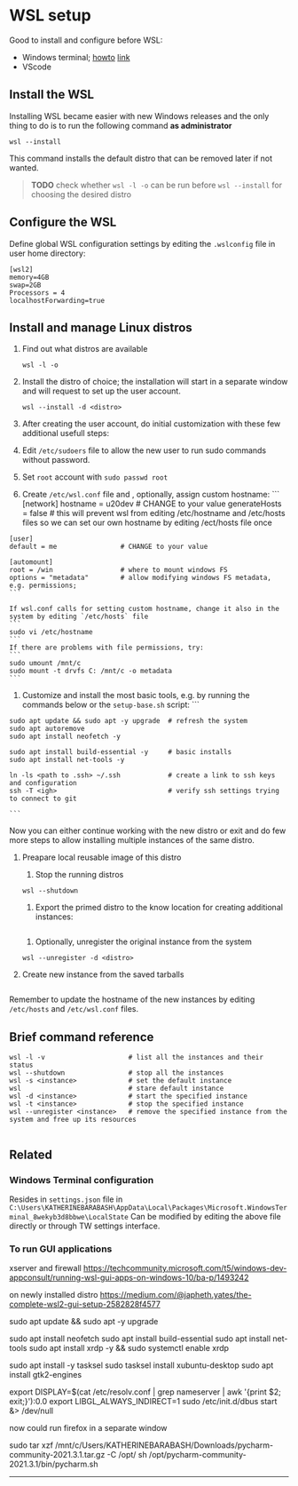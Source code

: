 # WSL setup

Good to install and configure before WSL:
- Windows terminal; [howto](howto-winterm.md) [link](https://github.com/KathyBarabash/howto/blob/main/topics/howto-winterm.md)
- VScode 

## Install the __WSL__ 

Installing WSL became easier with new Windows releases and the only thing to do is to run the following command __as administrator__
  ```
  wsl --install
  ```
This command installs the default distro that can be removed later if not wanted.

> __TODO__ check whether `wsl -l -o` can be run before `wsl --install` for choosing the desired distro

## Configure the __WSL__

Define global WSL configuration settings by editing the `.wslconfig` file in user home directory:
  ```
  [wsl2]
  memory=4GB 
  swap=2GB
  Processors = 4
  localhostForwarding=true
  ```

## Install and manage Linux distros

1. Find out what distros are available
    ```
    wsl -l -o
    ```
1. Install the distro of choice; the installation will start in a separate window and will request to set up the user account.
    ```
    wsl --install -d <distro>
    ```
    
1. After creating the user account, do initial customization with these few additional usefull steps:

  1. Edit `/etc/sudoers` file to allow the new user to run sudo commands without password.
  1. Set `root` account with 
    ```
    sudo passwd root
    ```
  
  1. Create `/etc/wsl.conf` file and , optionally, assign custom hostname:
    ```
    [network]
    hostname = u20dev           # CHANGE to your value
    generateHosts = false       # this will prevent wsl from editing /etc/hostname and /etc/hosts files so we can set our own hostname by editing /ect/hosts file once

    [user]
    default = me                # CHANGE to your value

    [automount]
    root = /win                 # where to mount windows FS
    options = "metadata"        # allow modifying windows FS metadata, e.g. permissions; 
    ```
    
    If wsl.conf calls for setting custom hostname, change it also in the system by editing `/etc/hosts` file
    ```
    sudo vi /etc/hostname
    ```
    If there are problems with file permissions, try:
    ```
    sudo umount /mnt/c
    sudo mount -t drvfs C: /mnt/c -o metadata
    ```
    
  1. Customize and install the most basic tools, e.g. by running the commands below or the `setup-base.sh` script:
    ```
    
    sudo apt update && sudo apt -y upgrade  # refresh the system
    sudo apt autoremove
    sudo apt install neofetch -y
    
    sudo apt install build-essential -y     # basic installs
    sudo apt install net-tools -y
    
    ln -ls <path to .ssh> ~/.ssh            # create a link to ssh keys and configuration
    ssh -T <igh>                            # verify ssh settings trying to connect to git
    
    ```
Now you can either continue working with the new distro or exit and do few more steps to allow installing multiple instances of the same distro.

1. Preapare local reusable image of this distro

    1. Stop the running distros
    ```
    wsl --shutdown
    ```

    1. Export the primed distro to the know location for creating additional instances:
    ```

    ```

    1. Optionally, unregister the original instance from the system 
    ```
    wsl --unregister -d <distro>
    ```

1. Create new instance from the saved tarballs
  ```

  ```
  Remember to update the hostname of the new instances by editing `/etc/hosts` and `/etc/wsl.conf` files.

## Brief command reference
  ```
  wsl -l -v                     # list all the instances and their status
  wsl --shutdown                # stop all the instances
  wsl -s <instance>             # set the default instance
  wsl                           # stare default instance
  wsl -d <instance>             # start the specified instance
  wsl -t <instance>             # stop the specified instance
  wsl --unregister <instance>   # remove the specified instance from the system and free up its resources
    
  ```
## Related
  
### Windows Terminal configuration
Resides in `settings.json` file in `C:\Users\KATHERINEBARABASH\AppData\Local\Packages\Microsoft.WindowsTerminal_8wekyb3d8bbwe\LocalState`
Can be modified by editing the above file directly or through TW settings interface.

### To run GUI applications
xserver and firewall
https://techcommunity.microsoft.com/t5/windows-dev-appconsult/running-wsl-gui-apps-on-windows-10/ba-p/1493242

on newly installed distro
https://medium.com/@japheth.yates/the-complete-wsl2-gui-setup-2582828f4577

sudo apt update && sudo apt -y upgrade

sudo apt install neofetch
sudo apt install build-essential
sudo apt install net-tools
sudo apt install xrdp -y && sudo systemctl enable xrdp

sudo apt install -y tasksel
sudo tasksel install xubuntu-desktop
sudo apt install gtk2-engines

export DISPLAY=$(cat /etc/resolv.conf | grep nameserver | awk '{print $2; exit;}'):0.0
export LIBGL_ALWAYS_INDIRECT=1
sudo /etc/init.d/dbus start &> /dev/null

now could run firefox in a separate window

sudo tar xzf /mnt/c/Users/KATHERINEBARABASH/Downloads/pycharm-community-2021.3.1.tar.gz -C /opt/
sh /opt/pycharm-community-2021.3.1/bin/pycharm.sh

---

  


